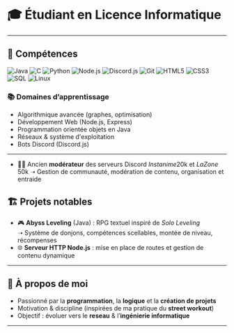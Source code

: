 
# 🎓 Étudiant en **Licence Informatique** 

---

## 🔧 Compétences
![Java](https://img.shields.io/badge/Java-ED8B00?style=for-the-badge&logo=java&logoColor=white)
![C](https://img.shields.io/badge/C-00599C?style=for-the-badge&logo=c&logoColor=white)
![Python](https://img.shields.io/badge/Python-3776AB?style=for-the-badge&logo=python&logoColor=white)
![Node.js](https://img.shields.io/badge/Node.js-43853D?style=for-the-badge&logo=node.js&logoColor=white)
![Discord.js](https://img.shields.io/badge/Discord.js-5865F2?style=for-the-badge&logo=discord&logoColor=white)
![Git](https://img.shields.io/badge/Git-F05032?style=for-the-badge&logo=git&logoColor=white)
![HTML5](https://img.shields.io/badge/HTML5-E34F26?style=for-the-badge&logo=html5&logoColor=white)
![CSS3](https://img.shields.io/badge/CSS3-1572B6?style=for-the-badge&logo=css3&logoColor=white)
![SQL](https://img.shields.io/badge/SQL-336791?style=for-the-badge&logo=postgresql&logoColor=white)
![Linux](https://img.shields.io/badge/Linux-FCC624?style=for-the-badge&logo=linux&logoColor=black)


### 📚 Domaines d’apprentissage
- Algorithmique avancée (graphes, optimisation)  
- Développement Web (Node.js, Express)  
- Programmation orientée objets en Java  
- Réseaux &  système  d'exploitation
- Bots Discord (Discord.js) 
---
- 👨‍💻 Ancien **modérateur** des serveurs Discord *Instanime*20k et *LaZone* 50k 
  ➝ Gestion de communauté, modération de contenu, organisation et entraide  

## 🏗️ Projets notables

- 🎮 **Abyss Leveling** (Java) : RPG textuel inspiré de *Solo Leveling*  
  ➝ Système de donjons, compétences scellables, montée de niveau, récompenses  
- 🌐 **Serveur HTTP Node.js** : mise en place de routes et gestion de contenu dynamique  


---

## 🎯 À propos de moi
- Passionné par la **programmation**, la **logique** et la **création de projets**  
- Motivation & discipline (inspirées de ma pratique du **street workout**)  
- Objectif : évoluer vers le **reseau** & l’**ingénierie informatique**  

---



